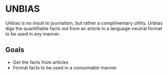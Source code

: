 # UNBIAS

Unbias is no insult to journalism, but rather a complimentary utility. Unbias
digs the quantifiable facts out from an article in a language-neutral format
to be used in any manner.

## Goals
- Get the facts from articles
- Format facts to be used in a consumable manner
